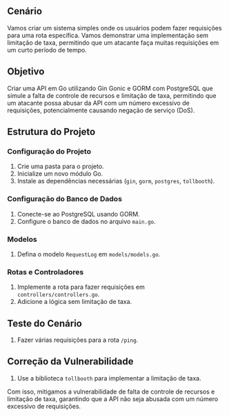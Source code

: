 ## Cenário

Vamos criar um sistema simples onde os usuários podem fazer requisições para uma rota específica. Vamos demonstrar uma implementação sem limitação de taxa, permitindo que um atacante faça muitas requisições em um curto período de tempo.

## Objetivo
Criar uma API em Go utilizando Gin Gonic e GORM com PostgreSQL que simule a falta de controle de recursos e limitação de taxa, permitindo que um atacante possa abusar da API com um número excessivo de requisições, potencialmente causando negação de serviço (DoS).

## Estrutura do Projeto

### Configuração do Projeto

1. Crie uma pasta para o projeto.
2. Inicialize um novo módulo Go.
3. Instale as dependências necessárias (`gin`, `gorm`, `postgres`, `tollbooth`).

### Configuração do Banco de Dados

1. Conecte-se ao PostgreSQL usando GORM.
2. Configure o banco de dados no arquivo `main.go`.

### Modelos

1. Defina o modelo `RequestLog` em `models/models.go`.

### Rotas e Controladores

1. Implemente a rota para fazer requisições em `controllers/controllers.go`.
2. Adicione a lógica sem limitação de taxa.

## Teste do Cenário

1. Fazer várias requisições para a rota `/ping`.

## Correção da Vulnerabilidade

1. Use a biblioteca `tollbooth` para implementar a limitação de taxa.

Com isso, mitigamos a vulnerabilidade de falta de controle de recursos e limitação de taxa, garantindo que a API não seja abusada com um número excessivo de requisições.